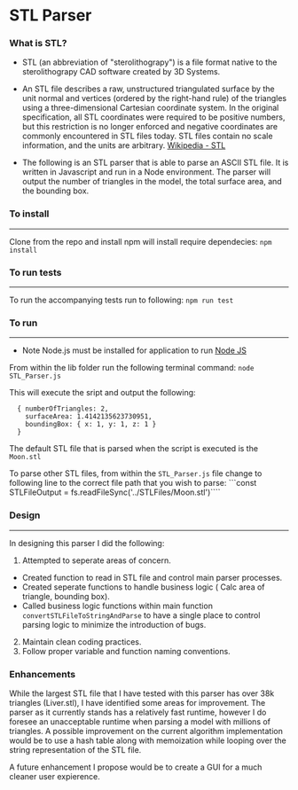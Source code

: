 # STL Parser

### What is STL?

- STL (an abbreviation of "sterolithograpy") is a file format native to the sterolithograpy CAD software created by 3D Systems. 

- An STL file describes a raw, unstructured triangulated surface by the unit normal and vertices (ordered by the right-hand rule) of the triangles using a three-dimensional Cartesian coordinate system. In the original specification, all STL coordinates were required to be positive numbers, but this restriction is no longer enforced and negative coordinates are commonly encountered in STL files today. STL files contain no scale information, and the units are arbitrary. [Wikipedia - STL](https://en.wikipedia.org/wiki/STL_(file_format))

- The following is an STL parser that is able to parse an ASCII STL file. It is written in Javascript and run in a Node environment. The parser will output the number of triangles in the model, the total surface area, and the bounding box.

### To install
---
Clone from the repo and install npm will install require dependecies:
```npm install```

### To run tests 
---
To run the accompanying tests run to following: 
```npm run test```

### To run
---
* Note Node.js must be installed for application to run [Node JS](https://nodejs.org/en/download/)

From within the lib folder run the following terminal command:
``` node STL_Parser.js ```

This will execute the sript and output the following: 
```
  { numberOfTriangles: 2,
    surfaceArea: 1.4142135623730951,
    boundingBox: { x: 1, y: 1, z: 1 } 
  }
  ```

The default STL file that is parsed when the script is executed is the ```Moon.stl```

To parse other STL files, from within the ```STL_Parser.js``` file change to following line to the correct file path that you wish to parse: ```const STLFileOutput = fs.readFileSync('../STLFiles/Moon.stl')````


### Design
---
In designing this parser I did the following:
 1. Attempted to seperate areas of concern. 
  - Created function to read in STL file and control main parser processes.
  - Created seperate functions to handle business logic ( Calc area of triangle, bounding box).
  - Called business logic functions within main function ```convertSTLFileToStringAndParse``` to have a single place to control parsing logic to minimize the introduction of bugs.
 2. Maintain clean coding practices.
 3. Follow proper variable and function naming conventions.

### Enhancements
While the largest STL file that I have tested with this parser has over 38k triangles (Liver.stl), I have identified some areas for improvement. The parser as it currently stands has a relatively fast runtime, however I do foresee an unacceptable runtime when parsing a model with millions of triangles. A possible improvement on the current algorithm implementation would be to use a hash table along with memoization while looping over the string representation of the STL file. 

A future enhancement I propose would be to create a GUI for a much cleaner user expierence. 